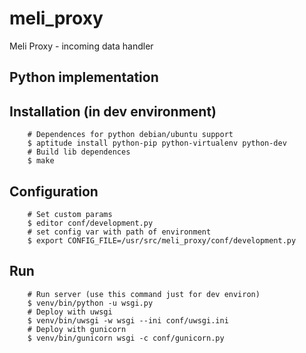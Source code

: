 meli_proxy
===
Meli Proxy - incoming data handler

Python implementation
---

Installation (in dev environment)
----
        # Dependences for python debian/ubuntu support
        $ aptitude install python-pip python-virtualenv python-dev
        # Build lib dependences
        $ make

Configuration
----

        # Set custom params
        $ editor conf/development.py
        # set config var with path of environment
        $ export CONFIG_FILE=/usr/src/meli_proxy/conf/development.py

Run
----
        # Run server (use this command just for dev environ)
        $ venv/bin/python -u wsgi.py
        # Deploy with uwsgi
        $ venv/bin/uwsgi -w wsgi --ini conf/uwsgi.ini
        # Deploy with gunicorn
        $ venv/bin/gunicorn wsgi -c conf/gunicorn.py
